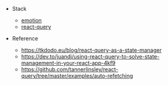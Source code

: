 - Stack

  - [emotion](https://emotion.sh/docs/introduction)
  - [react-query](https://react-query.tanstack.com/)

- Reference
  - https://tkdodo.eu/blog/react-query-as-a-state-manager
  - https://dev.to/juandj/using-react-query-to-solve-state-management-in-your-react-app-4kf9
  - https://github.com/tannerlinsley/react-query/tree/master/examples/auto-refetching
